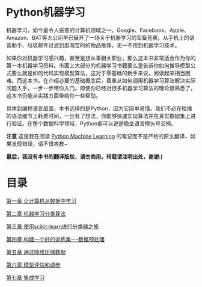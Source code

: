 # Python机器学习

机器学习，如今最令人振奋的计算机领域之一。Google、Facebook、Apple、Amazon、BAT等大公司早已展开了一场关于机器学习的军备竞赛。从手机上的语音助手、垃圾邮件过滤到逛淘宝时的物品推荐，无一不用到机器学习技术。

如果你对机器学习感兴趣，甚至是想从事相关职业，那么这本书非常适合作为你的第一本机器学习资料。市面上大部分的机器学习书籍要么是告诉你如何推导模型公式要么就是如何代码实现模型算法，这对于零基础的新手来说，阅读起来相当困难。而这本书，在介绍必要的基础概念后，着重从如何调用机器学习算法解决实际问题入手，一步一步带你入门。即使你已经对很多机器学习算法的理论很熟悉了，这本书仍能从实践方面带给你一些帮助。

具体到编程语言层面，本书选择的是Python，因为它简单易懂。我们不必在枯燥的语法细节上耗费时间，一旦有了想法，你能够快速实现算法并在真实数据集上进行验证。在整个数据科学领域，Python都可以说是稳坐语言榜头号交椅。

**注意** 这是我在阅读 [Python Machine Learning](https://www.amazon.com/Python-Machine-Learning-Sebastian-Raschka/dp/1783555130) 的笔记而不是严格的原文翻译，如果发现错误，请不惜吝教~


**最后，我没有本书的翻译版权，请勿商用。转载请注明出处，谢谢:\)**

# 目录

[第一章 让计算机从数据中学习](https://github.com/basicv8vc/Python-Machine-Learning-zh/blob/master/%E7%AC%AC%E4%B8%80%E7%AB%A0/%E7%AC%AC%E4%B8%80%E7%AB%A0%20%E8%AE%A9%E8%AE%A1%E7%AE%97%E6%9C%BA%E4%BB%8E%E6%95%B0%E6%8D%AE%E4%B8%AD%E5%AD%A6%E4%B9%A0.ipynb)

[第二章 机器学习分类算法](https://github.com/basicv8vc/Python-Machine-Learning-zh/blob/master/%E7%AC%AC%E4%BA%8C%E7%AB%A0/%E6%9C%BA%E5%99%A8%E5%AD%A6%E4%B9%A0%E5%88%86%E7%B1%BB%E7%AE%97%E6%B3%95.ipynb)

[第三章 使用scikit-learn进行分类器之旅](https://github.com/basicv8vc/Python-Machine-Learning-zh/blob/master/%E7%AC%AC%E4%B8%89%E7%AB%A0/%E4%BD%BF%E7%94%A8Scikit-learn%E8%BF%9B%E8%A1%8C%E5%88%86%E7%B1%BB%E5%99%A8%E4%B9%8B%E6%97%85.ipynb)

[第四章 构建一个好的训练集---数据预处理](https://github.com/basicv8vc/Python-Machine-Learning-zh/blob/master/%E7%AC%AC%E5%9B%9B%E7%AB%A0/%E6%9E%84%E5%BB%BA%E4%B8%80%E4%B8%AA%E5%A5%BD%E7%9A%84%E8%AE%AD%E7%BB%83%E9%9B%86---%E6%95%B0%E6%8D%AE%E9%A2%84%E5%A4%84%E7%90%86.ipynb)

[第五章 通过降维压缩数据](https://github.com/basicv8vc/Python-Machine-Learning-zh/blob/master/%E7%AC%AC%E4%BA%94%E7%AB%A0/%E9%80%9A%E8%BF%87%E9%99%8D%E7%BB%B4%E5%8E%8B%E7%BC%A9%E6%95%B0%E6%8D%AE.ipynb)


[第六章 模型评估和调参](https://github.com/basicv8vc/Python-Machine-Learning-zh/blob/master/%E7%AC%AC%E5%85%AD%E7%AB%A0/%E6%A8%A1%E5%9E%8B%E8%AF%84%E4%BC%B0%E5%92%8C%E8%B0%83%E5%8F%82.ipynb)


[第七章 集成学习](https://github.com/basicv8vc/Python-Machine-Learning-zh/blob/master/%E7%AC%AC%E4%B8%83%E7%AB%A0/%E9%9B%86%E6%88%90%E5%AD%A6%E4%B9%A0.ipynb)
